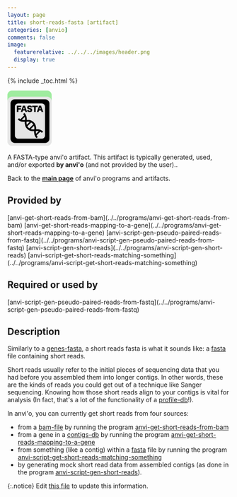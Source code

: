 ```yaml
---
layout: page
title: short-reads-fasta [artifact]
categories: [anvio]
comments: false
image:
  featurerelative: ../../../images/header.png
  display: true
---
```



{% include _toc.html %}


<img src="../../images/icons/FASTA.png" alt="FASTA" style="width:100px; border:none" />

A FASTA-type anvi'o artifact. This artifact is typically generated, used, and/or exported **by anvi'o** (and not provided by the user)..

Back to the **[main page](../../)** of anvi'o programs and artifacts.

## Provided by


<p style="text-align: left" markdown="1"><span class="artifact-p">[anvi-get-short-reads-from-bam](../../programs/anvi-get-short-reads-from-bam)</span> <span class="artifact-p">[anvi-get-short-reads-mapping-to-a-gene](../../programs/anvi-get-short-reads-mapping-to-a-gene)</span> <span class="artifact-p">[anvi-script-gen-pseudo-paired-reads-from-fastq](../../programs/anvi-script-gen-pseudo-paired-reads-from-fastq)</span> <span class="artifact-p">[anvi-script-gen-short-reads](../../programs/anvi-script-gen-short-reads)</span> <span class="artifact-p">[anvi-script-get-short-reads-matching-something](../../programs/anvi-script-get-short-reads-matching-something)</span></p>


## Required or used by


<p style="text-align: left" markdown="1"><span class="artifact-r">[anvi-script-gen-pseudo-paired-reads-from-fastq](../../programs/anvi-script-gen-pseudo-paired-reads-from-fastq)</span></p>


## Description

Similarly to a <span class="artifact-n">[genes-fasta](/software/anvio/help/artifacts/genes-fasta)</span>, a short reads fasta is what it sounds like: a <span class="artifact-n">[fasta](/software/anvio/help/artifacts/fasta)</span> file containing short reads. 

Short reads usually refer to the initial pieces of sequencing data that you had before you assembled them into longer contigs. In other words, these are the kinds of reads you could get out of a technique like Sanger sequencing. Knowing how those short reads align to your contigs is vital for analysis (In fact, that's a lot of the functionality of a <span class="artifact-n">[profile-db](/software/anvio/help/artifacts/profile-db)</span>!). 

In anvi'o, you can currently get short reads from four sources:
* from a <span class="artifact-n">[bam-file](/software/anvio/help/artifacts/bam-file)</span> by running the program <span class="artifact-n">[anvi-get-short-reads-from-bam](/software/anvio/help/programs/anvi-get-short-reads-from-bam)</span> 
* from a gene in a <span class="artifact-n">[contigs-db](/software/anvio/help/artifacts/contigs-db)</span> by running the program <span class="artifact-n">[anvi-get-short-reads-mapping-to-a-gene](/software/anvio/help/programs/anvi-get-short-reads-mapping-to-a-gene)</span>
* from something (like a contig) within a <span class="artifact-n">[fasta](/software/anvio/help/artifacts/fasta)</span> file by running the program <span class="artifact-n">[anvi-script-get-short-reads-matching-something](/software/anvio/help/programs/anvi-script-get-short-reads-matching-something)</span>
* by generating mock short read data from assembled contigs (as done in the program <span class="artifact-n">[anvi-script-gen-short-reads](/software/anvio/help/programs/anvi-script-gen-short-reads)</span>). 


{:.notice}
Edit [this file](https://github.com/merenlab/anvio/tree/master/anvio/docs/artifacts/short-reads-fasta.md) to update this information.

